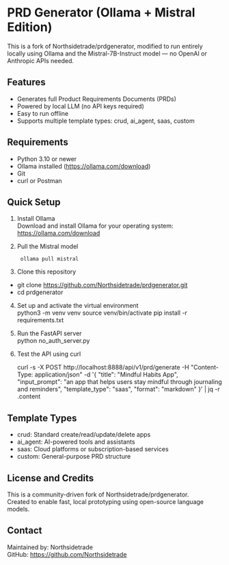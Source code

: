 # PRD Generator (Ollama + Mistral Edition)

This is a fork of Northsidetrade/prdgenerator, modified to run entirely locally using Ollama and the Mistral-7B-Instruct model — no OpenAI or Anthropic APIs needed.

## Features

- Generates full Product Requirements Documents (PRDs)
- Powered by local LLM (no API keys required)
- Easy to run offline
- Supports multiple template types: crud, ai_agent, saas, custom

## Requirements

- Python 3.10 or newer
- Ollama installed (https://ollama.com/download)
- Git
- curl or Postman

## Quick Setup

1. Install Ollama  
   Download and install Ollama for your operating system:  
   https://ollama.com/download

2. Pull the Mistral model  

        ollama pull mistral

3. Clone this repository  
- git clone https://github.com/Northsidetrade/prdgenerator.git
- cd prdgenerator


4. Set up and activate the virtual environment  
    python3 -m venv venv
    source venv/bin/activate
    pip install -r requirements.txt


5. Run the FastAPI server  
    python no_auth_server.py


6. Test the API using curl  

    curl -s -X POST http://localhost:8888/api/v1/prd/generate
    -H "Content-Type: application/json"
    -d '{
    "title": "Mindful Habits App",
    "input_prompt": "an app that helps users stay mindful through journaling and reminders",
    "template_type": "saas",
    "format": "markdown"
    }' | jq -r .content


## Template Types

- crud: Standard create/read/update/delete apps
- ai_agent: AI-powered tools and assistants
- saas: Cloud platforms or subscription-based services
- custom: General-purpose PRD structure

## License and Credits

This is a community-driven fork of Northsidetrade/prdgenerator.  
Created to enable fast, local prototyping using open-source language models.

## Contact

Maintained by: Northsidetrade  
GitHub: https://github.com/Northsidetrade
